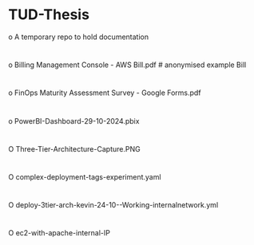 # TUD-Thesis
o  A temporary repo to hold documentation
#
o  Billing Management Console - AWS Bill.pdf # anonymised example Bill
#
o  FinOps Maturity Assessment Survey - Google Forms.pdf
#
o  PowerBI-Dashboard-29-10-2024.pbix
#
O  Three-Tier-Architecture-Capture.PNG
#
O  complex-deployment-tags-experiment.yaml
#
O  deploy-3tier-arch-kevin-24-10--Working-internalnetwork.yml
#
O  ec2-with-apache-internal-IP
